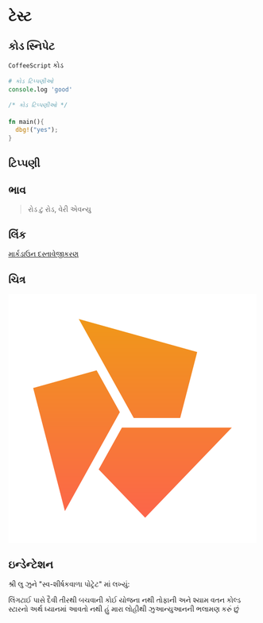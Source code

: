 [વૈશ્વિક ટિપ્પણીઓને માર્કડાઉન કરો]:#

# ટેસ્ટ

## કોડ સ્નિપેટ

`CoffeeScript` કોડ

```coffee
# કોડ ટિપ્પણીઓ
console.log 'good'


```

```rust
/* કોડ ટિપ્પણીઓ */

fn main(){
  dbg!("yes");
}
```

## ટિપ્પણી

<!-- HTML 注释 --> 

<!-- 多行注释 --> 

## ભાવ

> રોડ ટુ રોડ, વેરી એવન્યુ

## લિંક

[માર્કડાઉન દસ્તાવેજીકરણ](https://github.com/xxai-art/xxai-art-md)

## ચિત્ર

![xxAI.આર્ટ બ્રાન્ડ ઓળખ](https://raw.githubusercontent.com/xxai-art/web/main/file/svg/logo.svg)

## ઇન્ડેન્ટેશન

શ્રી લુ ઝુને "સ્વ-શીર્ષકવાળા પોટ્રેટ" માં લખ્યું:

  લિંગટાઈ પાસે દૈવી તીરથી બચવાની કોઈ યોજના નથી
  તોફાની અને શ્યામ વતન
  કોલ્ડ સ્ટારનો અર્થ ધ્યાનમાં આવતો નથી
  હું મારા લોહીથી ઝુઆન્યુઆનની ભલામણ કરું છું


